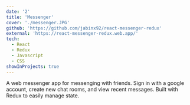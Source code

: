 ```yaml
---
date: '2'
title: 'Messenger'
cover: './messenger.JPG'
github: 'https://github.com/jabinx92/react-messenger-redux'
external: 'https://react-messenger-redux.web.app/'
tech:
  - React
  - Redux
  - Javascript
  - CSS
showInProjects: true
---
```


A web messenger app for messenging with friends. Sign in with a google account, create new chat rooms, and view recent messages. Built with Redux to easily manage state.
